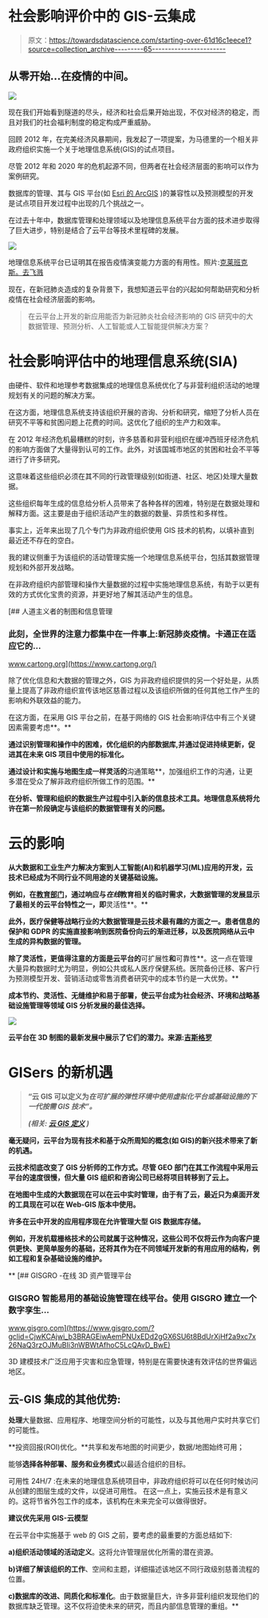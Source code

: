 # 社会影响评价中的 GIS-云集成

> 原文：<https://towardsdatascience.com/starting-over-61d16c1eece1?source=collection_archive---------65----------------------->

## 从零开始…在疫情的中间。

![](img/074a6fa5435da67ccaf0f8019d3b8ccf.png)

现在我们开始看到隧道的尽头，经济和社会后果开始出现，不仅对经济的稳定，而且对我们的社会福利制度的稳定构成严重威胁。

回顾 2012 年，在完美经济风暴期间，我发起了一项提案，为马德里的一个相关非政府组织实施一个关于地理信息系统(GIS)的试点项目。

尽管 2012 年和 2020 年的危机起源不同，但两者在社会经济层面的影响可以作为案例研究。

数据库的管理、其与 GIS 平台(如 [Esri 的 ArcGIS](https://www.esri.com/en-us/arcgis/about-arcgis/overview) )的兼容性以及预测模型的开发是试点项目开发过程中出现的几个挑战之一。

在过去十年中，数据库管理和处理领域以及地理信息系统平台方面的技术进步取得了巨大进步，特别是结合了云平台等技术里程碑的发展。

![](img/13099aa070291c534d1a7485ce27c3ff.png)

地理信息系统平台已证明其在报告疫情演变能力方面的有用性。照片:[克莱班克斯。去飞溅](https://unsplash.com/photos/_Jb1TF3kvsA)

现在，在新冠肺炎造成的复杂背景下，我想知道云平台的兴起如何帮助研究和分析疫情在社会经济层面的影响。

> 在云平台上开发的新应用能否为新冠肺炎社会经济影响的 GIS 研究中的大数据管理、预测分析、人工智能或人工智能提供解决方案？

# 社会影响评估中的地理信息系统(SIA)

由硬件、软件和地理参考数据集成的地理信息系统优化了与非营利组织活动的地理规划有关的问题的解决方案。

在这方面，地理信息系统支持该组织开展的咨询、分析和研究，缩短了分析人员在研究不平等和贫困问题上花费的时间。这优化了组织的生产力和效率。

在 2012 年经济危机最糟糕的时刻，许多慈善和非营利组织在缓冲西班牙经济危机的影响方面做了大量得到认可的工作。此外，对该国城市地区的贫困和社会不平等进行了许多研究。

这意味着这些组织必须在其不同的行政管理级别(如街道、社区、地区)处理大量数据。

这些组织每年生成的信息给分析人员带来了各种各样的困难，特别是在数据处理和解释方面。这主要是由于组织活动产生的数据的数量、异质性和多样性。

事实上，近年来出现了几个专门为非政府组织使用 GIS 技术的机构，以填补直到最近还不存在的空白。

我的建议侧重于为该组织的活动管理实施一个地理信息系统平台，包括其数据管理规划和外部开发战略。

在非政府组织内部管理和操作大量数据的过程中实施地理信息系统，有助于以更有效的方式优化宝贵的资源，并更好地了解其活动产生的信息。

[](https://www.cartong.org/) [## 人道主义者的制图和信息管理

### 此刻，全世界的注意力都集中在一件事上:新冠肺炎疫情。卡通正在适应它的…

www.cartong.org](https://www.cartong.org/) 

除了优化信息和大数据的管理之外，GIS 为非政府组织提供的另一个好处是，从质量上提高了非政府组织宣传该地区慈善过程以及该组织所做的任何其他工作产生的影响和外联效益的能力。

在这方面，在采用 GIS 平台之前，在基于网络的 GIS 社会影响评估中有三个关键因素需要考虑**。**

****通过识别管理和操作中的困难，优化组织的内部数据库**,并通过促进持续更新，促进其在未来 GIS 项目中使用的标准化。**

**通过设计和实施与地图生成一样灵活的**沟通策略**，加强组织工作的沟通，让更多潜在受众了解非政府组织所做工作的范围。**

****在分析、管理和组织的数据生产过程中引入新的信息技术工具**。地理信息系统将允许在第一阶段确定与该组织的数据管理有关的问题。**

# **云的影响**

**从大数据和工业生产力解决方案到人工智能(AI)和机器学习(ML)应用的开发，云技术已经成为不同行业不同用途的关键基础设施。**

**例如，在[教育部门](https://www.esri.com/news/arcwatch/0312/gis-in-education-the-web-and-beyond.html)，通过响应与*在线*教育相关的临时需求，大数据管理的发展显示了最相关的云平台特性之一，即**灵活性**。**

**此外，医疗保健等战略行业的大数据管理是云技术最有趣的方面之一。患者信息的保护和 GDPR 的实施直接影响到医院备份向云的渐进迁移，以及医院网络从云中生成的异构数据的管理。**

**除了灵活性，更值得注意的方面是云平台的**可扩展性**和**可靠性**。这一点在管理大量异构数据时尤为明显，例如公共或私人医疗保健系统。医院备份迁移、客户行为预测模型开发、营销活动或零售消费者研究中的成本节约是一大优势。**

**成本节约、灵活性、无缝维护和易于部署，使云平台成为社会经济、环境和战略基础设施管理等领域 GIS 分析发展的最佳选择。**

**![](img/82f27afb17460d7aad93e1d04ae0d219.png)**

**云平台在 3D 制图的最新发展中展示了它们的潜力。来源:[吉斯格罗](https://www.gisgro.com/)**

# **GISers 的新机遇**

> **“云 GIS 可以定义为*在可扩展的弹性环境中使用虚拟化平台或基础设施的下一代按需 GIS 技术”。***
> 
> ***(相关:* [*云 GIS 定义*](https://gislounge.com/cloud-gis-terms/) *)***

**毫无疑问，云平台为现有技术和基于众所周知的概念(如 GIS)的新兴技术带来了新的机遇。**

**云技术彻底改变了 GIS 分析师的工作方式。尽管 GEO 部门在其工作流程中采用云平台的速度很慢，但大量 GIS 组织和咨询公司已经将项目转移到了云上。**

**在地图中生成的大数据现在可以在云中实时管理，由于有了云，最近只为桌面开发的工具现在可以在 Web-GIS 版本中使用。**

**许多在云中开发的应用程序现在允许管理大型 GIS 数据库存储。**

**例如，开发机载栅格技术的公司就属于这种情况，这些公司不仅将云作为向客户提供更快、更简单服务的基础，还将其作为在不同领域开发新的有用应用的结构，例如工程和复杂基础设施的维护。**

**[](https://www.gisgro.com/?gclid=CjwKCAjwi_b3BRAGEiwAemPNUxEDd2gGX6SU6t8BdUrXjHf2a9xc7x26NaQ3rzOJMuBIi3nWBWtAfhoC5LcQAvD_BwE) [## GISGRO -在线 3D 资产管理平台

### GISGRO 智能易用的基础设施管理在线平台。使用 GISGRO 建立一个数字孪生…

www.gisgro.com](https://www.gisgro.com/?gclid=CjwKCAjwi_b3BRAGEiwAemPNUxEDd2gGX6SU6t8BdUrXjHf2a9xc7x26NaQ3rzOJMuBIi3nWBWtAfhoC5LcQAvD_BwE) 

3D 建模技术广泛应用于灾害和应急管理，特别是在需要快速有效评估的世界偏远地区。

## 云-GIS 集成的其他优势:

**处理**大量数据、应用程序、地理空间分析的可能性，以及与其他用户实时共享它们的可能性。

**投资回报(ROI)优化。**共享和发布地图的时间更少，数据/地图始终可用；

能够**选择各种部署、服务和业务模式**以最适合组织的目标。

可用性 24H/7 :在未来的地理信息系统项目中，非政府组织将可以在任何时候访问从创建的图层生成的文件，以促进可用性。
在这一点上，实施云技术是有意义的。这将节省外包工作的成本，该机构在未来完全可以做得很好。

**建议优先采用 GIS-云模型**

在云平台中实施基于 web 的 GIS 之前，要考虑的最重要的方面总结如下:

**a)组织活动领域的活动定义**。这将允许管理层优化所需的潜在资源。

**b)详细了解该组织的工作**、空间和主题，详细描述该地区不同行政级别慈善流程的位置。

**c)数据库的改进、同质化和标准化**。由于数据量巨大，许多非营利组织发现他们的数据库缺乏管理。这不仅将迫使未来的研究，而且内部信息管理的重组。**